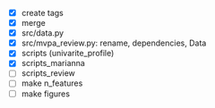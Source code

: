 - [x] create tags
- [x] merge
- [x] src/data.py
- [x] src/mvpa_review.py: rename, dependencies, Data
- [x] scripts (univarite_profile)
- [x] scripts_marianna
- [ ] scripts_review
- [ ] make n_features
- [ ] make figures
